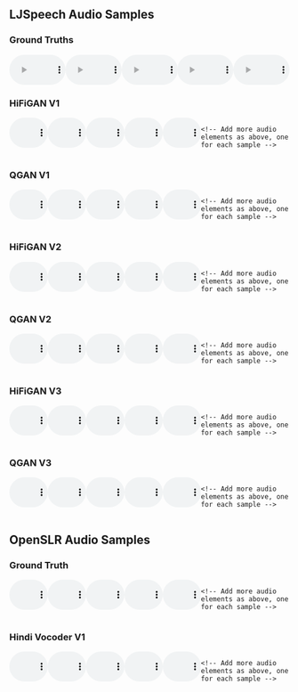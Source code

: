 <html>
<head>
<style>
.model-container {
  margin-bottom: 20px;
}
.audio-line {
  display: flex;
  justify-content: space-between;
  margin-bottom: 10px;
}
audio {
  width: 38%; /* Adjust as necessary to fit your layout */
}
</style>
</head>
<body>

<h2>LJSpeech Audio Samples</h2>

<div class="model-container">
  <h3>Ground Truths</h3>
  <div class="audio-line">
    <audio controls>
      <source src="VCTK/ground_truth/LJ001-0028.wav" type="audio/mpeg">
    </audio>
    <audio controls>
      <source src="VCTK/ground_truth/LJ002-0149.wav" type="audio/mpeg">
    </audio>
    <audio controls>
      <source src="VCTK/ground_truth/LJ003-0042.wav" type="audio/mpeg">
    </audio>
    <audio controls>
      <source src="VCTK/ground_truth/LJ004-0169.wav" type="audio/mpeg">
    </audio>
    <audio controls>
      <source src="VCTK/ground_truth/LJ005-0101.wav" type="audio/mpeg">
    </audio>
  </div>
</div>

<div class="model-container">
  <h3>HiFiGAN V1</h3>
  <div class="audio-line">
    <audio controls>
      <source src="VCTK/hifiganv1/LJ001-0028_generated.wav" type="audio/mpeg">
    </audio>
    <audio controls>
      <source src="VCTK/hifiganv1/LJ002-0149_generated.wav" type="audio/mpeg">
    </audio>
    <audio controls>
      <source src="VCTK/hifiganv1/LJ003-0042_generated.wav" type="audio/mpeg">
    </audio>
    <audio controls>
      <source src="VCTK/hifiganv1/LJ004-0169_generated.wav" type="audio/mpeg">
    </audio>
    <audio controls>
      <source src="VCTK/hifiganv1/LJ005-0101_generated.wav" type="audio/mpeg">
    </audio>
    
    <!-- Add more audio elements as above, one for each sample -->
  </div>
  <!-- Repeat the .audio-line div for each line of samples for this model -->
</div>

<!-- Repeat the .model-container div for each model you want to include -->
<div class="model-container">
  <h3>QGAN V1</h3>
  <div class="audio-line">
    <audio controls>
      <source src="VCTK/hifiQganv1/LJ001-0028_generated.wav" type="audio/mpeg">
    </audio>
    <audio controls>
      <source src="VCTK/hifiQganv1/LJ002-0149_generated.wav" type="audio/mpeg">
    </audio>
    <audio controls>
      <source src="VCTK/hifiQganv1/LJ003-0042_generated.wav" type="audio/mpeg">
    </audio>
    <audio controls>
      <source src="VCTK/hifiQganv1/LJ004-0169_generated.wav" type="audio/mpeg">
    </audio>
    <audio controls>
      <source src="VCTK/hifiQganv1/LJ005-0101_generated.wav" type="audio/mpeg">
    </audio>
    
    <!-- Add more audio elements as above, one for each sample -->
  </div>
  <!-- Repeat the .audio-line div for each line of samples for this model -->
</div>

<div class="model-container">
  <h3>HiFiGAN V2</h3>
  <div class="audio-line">
    <audio controls>
      <source src="VCTK/hifiganv2/LJ001-0028_generated.wav" type="audio/mpeg">
    </audio>
    <audio controls>
      <source src="VCTK/hifiganv2/LJ002-0149_generated.wav" type="audio/mpeg">
    </audio>
    <audio controls>
      <source src="VCTK/hifiganv2/LJ003-0042_generated.wav" type="audio/mpeg">
    </audio>
    <audio controls>
      <source src="VCTK/hifiganv2/LJ004-0169_generated.wav" type="audio/mpeg">
    </audio>
    <audio controls>
      <source src="VCTK/hifiganv2/LJ005-0101_generated.wav" type="audio/mpeg">
    </audio>
    
    <!-- Add more audio elements as above, one for each sample -->
  </div>
  <!-- Repeat the .audio-line div for each line of samples for this model -->
</div>

<div class="model-container">
  <h3>QGAN V2</h3>
  <div class="audio-line">
    <audio controls>
      <source src="VCTK/hifiQganv2/LJ001-0028_generated.wav" type="audio/mpeg">
    </audio>
    <audio controls>
      <source src="VCTK/hifiQganv2/LJ002-0149_generated.wav" type="audio/mpeg">
    </audio>
    <audio controls>
      <source src="VCTK/hifiQganv2/LJ003-0042_generated.wav" type="audio/mpeg">
    </audio>
    <audio controls>
      <source src="VCTK/hifiQganv2/LJ004-0169_generated.wav" type="audio/mpeg">
    </audio>
    <audio controls>
      <source src="VCTK/hifiQganv2/LJ005-0101_generated.wav" type="audio/mpeg">
    </audio>
    
    <!-- Add more audio elements as above, one for each sample -->
  </div>
  <!-- Repeat the .audio-line div for each line of samples for this model -->
</div>

<div class="model-container">
  <h3>HiFiGAN V3</h3>
  <div class="audio-line">
    <audio controls>
      <source src="VCTK/hifiganv3/LJ001-0028_generated.wav" type="audio/mpeg">
    </audio>
    <audio controls>
      <source src="VCTK/hifiganv3/LJ002-0149_generated.wav" type="audio/mpeg">
    </audio>
    <audio controls>
      <source src="VCTK/hifiganv3/LJ003-0042_generated.wav" type="audio/mpeg">
    </audio>
    <audio controls>
      <source src="VCTK/hifiganv3/LJ004-0169_generated.wav" type="audio/mpeg">
    </audio>
    <audio controls>
      <source src="VCTK/hifiganv3/LJ005-0101_generated.wav" type="audio/mpeg">
    </audio>
    
    <!-- Add more audio elements as above, one for each sample -->
  </div>
  <!-- Repeat the .audio-line div for each line of samples for this model -->
</div>


<div class="model-container">
  <h3>QGAN V3</h3>
  <div class="audio-line">
    <audio controls>
      <source src="VCTK/hifiQganv3/LJ001-0028_generated.wav" type="audio/mpeg">
    </audio>
    <audio controls>
      <source src="VCTK/hifiQganv3/LJ002-0149_generated.wav" type="audio/mpeg">
    </audio>
    <audio controls>
      <source src="VCTK/hifiQganv3/LJ003-0042_generated.wav" type="audio/mpeg">
    </audio>
    <audio controls>
      <source src="VCTK/hifiQganv3/LJ004-0169_generated.wav" type="audio/mpeg">
    </audio>
    <audio controls>
      <source src="VCTK/hifiQganv3/LJ005-0101_generated.wav" type="audio/mpeg">
    </audio>
    
    <!-- Add more audio elements as above, one for each sample -->
  </div>
  <!-- Repeat the .audio-line div for each line of samples for this model -->
</div>

<h2>OpenSLR Audio Samples</h2>

<div class="model-container">
  <h3>Ground Truth </h3>
  <div class="audio-line">
    <audio controls>
      <source src="Hindi/ground_truth/0215_098.wav" type="audio/mpeg">
    </audio>
    <audio controls>
      <source src="Hindi/ground_truth/0360_003.wav" type="audio/mpeg">
    </audio>
    <audio controls>
      <source src="Hindi/ground_truth/2087_089.wav" type="audio/mpeg">
    </audio>
    <audio controls>
      <source src="Hindi/ground_truth/5152_096.wav" type="audio/mpeg">
    </audio>
    <audio controls>
      <source src="Hindi/ground_truth/5671_088.wav" type="audio/mpeg">
    </audio>
    
    <!-- Add more audio elements as above, one for each sample -->
  </div>
  <!-- Repeat the .audio-line div for each line of samples for this model -->
</div>


<div class="model-container">
  <h3>Hindi Vocoder V1 </h3>
  <div class="audio-line">
    <audio controls>
      <source src="Hindi/hifiQganv1/0215_098_generated.wav" type="audio/mpeg">
    </audio>
    <audio controls>
      <source src="Hindi/hifiQganv1/0360_003.wav" type="audio/mpeg">
    </audio>
    <audio controls>
      <source src="Hindi/hifiQganv1/2087_089.wav" type="audio/mpeg">
    </audio>
    <audio controls>
      <source src="Hindi/hifiQganv1/5152_096.wav" type="audio/mpeg">
    </audio>
    <audio controls>
      <source src="Hindi/hifiQganv1/5671_088.wav" type="audio/mpeg">
    </audio>
    
    <!-- Add more audio elements as above, one for each sample -->
  </div>
  <!-- Repeat the .audio-line div for each line of samples for this model -->
</div>

</body>
</html>

